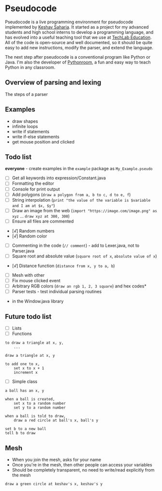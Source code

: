 # Pseudocode

Pseudocode is a live programming environment for pseudocode implemented by [Keshav Saharia](http://keshav.is). It started as a project for my advanced students and high school interns to develop a programming language, and has evolved into a useful teaching tool that we use at [TechLab Education](https://techlab.education). All of the code is open-source and well documented, so it should be quite easy to add new instructions, modify the parser, and extend the language.

The next step after pseudocode is a conventional program like Python or Java. I'm also the developer of [Pythonroom](https://pythonroom.com), a fun and easy way to teach Python in any classroom. 

## Overview of parsing and lexing

The steps of a parser

## Examples

- draw shapes
- infinite loops
- write if statements
- write if-else statements
- get mouse position and clicked

## Todo list

**everyone** - create examples in the `example` package as `My_Example.pseudo`

- [ ] Get all keywords into expression/Constant.java
- [ ] Formatting the editor
- [ ] Console for print output
- [ ] Add polygons (`draw a polygon from a, b to c, d to e, f`)
- [ ] String interpolation (`print "the value of the variable is $variable and I am at $x, $y"`)
- [ ] Draw an image from the web (`import "https://image.com/image.png" as xyz` ... `draw xyz at 300, 300`)
- [ ] Ensure all files are commented
- [√] Random numbers
- [√] Random color
- [ ] Commenting in the code (`// comment`) - add to Lexer.java, not to Parser.java
- [ ] Square root and absolute value (`square root of x`, `absolute value of x`)
- [√] Distance function (`distance from x, y to a, b`)
- [ ] Mesh with other
- [ ] Fix mouse clicked event
- [ ] Arbitrary RGB colors (`draw an rgb 1, 2, 3 square`) and hex codes*
- [ ] Parser tests - test individual parsing routines

* in the Window.java library

## Future todo list

- [ ] Lists
- [ ] Functions

```
to draw a triangle at x, y,
	...
	
draw a triangle at x, y
```

```
to add one to x,
	set x to x + 1
	increment x
```

- [ ] Simple class

```
a ball has an x, y

when a ball is created,
	set x to a random number
	set y to a random number

when a ball is told to draw,
	draw a red circle at ball's x, ball's y

set b to a new ball
tell b to draw
```

## Mesh

- When you join the mesh, asks for your name
- Once you're in the mesh, then other people can access your variables
- Should be completely transparent, no need to write/read explicitly from the mesh

```
draw a green circle at keshav's x, keshav's y
```
